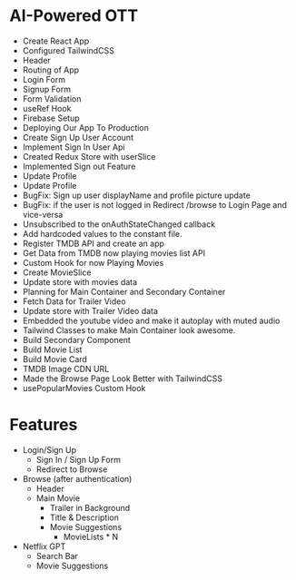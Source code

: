 # AI-Powered OTT

- Create React App
- Configured TailwindCSS
- Header 
- Routing of App
- Login Form
- Signup Form
- Form Validation
- useRef Hook
- Firebase Setup
- Deploying Our App To Production
- Create Sign Up User Account
- Implement Sign In User Api
- Created Redux Store with userSlice
- Implemented Sign out Feature
- Update Profile
- Update Profile
- BugFix: Sign up user displayName and profile picture update
- BugFix: if the user is not logged in Redirect /browse to Login Page and vice-versa
- Unsubscribed to the onAuthStateChanged callback
- Add hardcoded values to the constant file.
- Register TMDB API and create an app
- Get Data from TMDB now playing movies list API
- Custom Hook for now Playing Movies
- Create MovieSlice
- Update store with movies data
- Planning for Main Container and Secondary Container
- Fetch Data for Trailer Video
- Update store with Trailer Video data
- Embedded the youtube video and make it autoplay with muted audio
- Tailwind Classes to make Main Container look awesome.
- Build Secondary Component
- Build Movie List
- Build Movie Card
- TMDB Image CDN URL
- Made the Browse Page Look Better with TailwindCSS
- usePopularMovies Custom Hook


# Features
- Login/Sign Up
    - Sign In / Sign Up Form
    - Redirect to Browse
- Browse (after authentication)
    - Header 
    - Main Movie
        - Trailer in Background
        - Title & Description
        - Movie Suggestions
            - MovieLists * N
- Netflix GPT
    - Search Bar
    - Movie Suggestions
